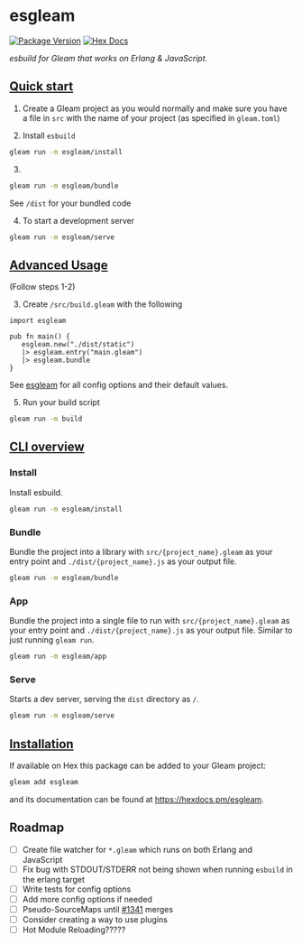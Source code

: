 # esgleam

[![Package Version](https://img.shields.io/hexpm/v/esgleam)](https://hex.pm/packages/esgleam)
[![Hex Docs](https://img.shields.io/badge/hex-docs-ffaff3)](https://hexdocs.pm/esgleam/)

*esbuild for Gleam that works on Erlang & JavaScript.*

## [Quick start](#quick-start)
<span id="quick-start"></span>
1. Create a Gleam project as you would normally and make sure you have a file in `src` with the name of your project (as specified in `gleam.toml`)

2. Install `esbuild`
```sh
gleam run -m esgleam/install
```

3.
```sh
gleam run -m esgleam/bundle
```
See `/dist` for your bundled code

4. To start a development server
```sh
gleam run -m esgleam/serve
```


## [Advanced Usage](#advanced-usage)
<span id="advanced-usage"></span>

(Follow steps 1-2)

3. Create `/src/build.gleam` with the following
```gleam
import esgleam

pub fn main() {
   esgleam.new("./dist/static")
   |> esgleam.entry("main.gleam")
   |> esgleam.bundle
}
```

See [esgleam](https://hexdocs.pm/esgleam/esgleam.html) for all config options and their default values.

5. Run your build script
```sh
gleam run -m build
```

## [CLI overview](#cli-overview)
<span id="cli-overview"></span>

### Install
Install esbuild.
```sh
gleam run -m esgleam/install
```

### Bundle
Bundle the project into a library with `src/{project_name}.gleam` as your entry point and `./dist/{project_name}.js` as your output file.
```sh
gleam run -m esgleam/bundle
```

### App
Bundle the project into a single file to run with `src/{project_name}.gleam` as your entry point and `./dist/{project_name}.js` as your output file.
Similar to just running `gleam run`.
```sh
gleam run -m esgleam/app
```

### Serve
Starts a dev server, serving the `dist` directory as `/`.
```sh
gleam run -m esgleam/serve
```


## [Installation](#installation)
<span id="installation"></span>

If available on Hex this package can be added to your Gleam project:

```sh
gleam add esgleam
```

and its documentation can be found at <https://hexdocs.pm/esgleam>.

## Roadmap
- [ ] Create file watcher for `*.gleam` which runs on both Erlang and JavaScript
- [ ] Fix bug with STDOUT/STDERR not being shown when running `esbuild` in the erlang target
- [ ] Write tests for config options
- [ ] Add more config options if needed
- [ ] Pseudo-SourceMaps until [#1341](https://github.com/gleam-lang/gleam/discussions/1341) merges
- [ ] Consider creating a way to use plugins
- [ ] Hot Module Reloading?????
